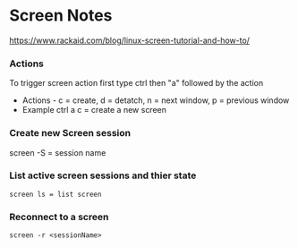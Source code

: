 # Screen Notes
https://www.rackaid.com/blog/linux-screen-tutorial-and-how-to/

### Actions
To trigger screen action first type ctrl then "a" followed by the action
- Actions -  c = create, d = detatch, n = next window, p = previous window
- Example ctrl a c  = create a new screen

### Create new Screen session
screen -S = session name


### List active screen sessions and thier state

```
screen ls = list screen  
```

### Reconnect to a screen

```
screen -r <sessionName>
```






